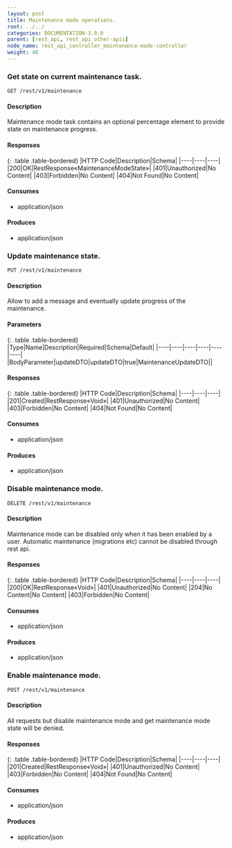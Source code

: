 ```yaml
---
layout: post
title: Maintenance mode operations.
root: ../../
categories: DOCUMENTATION-3.0.0
parent: [rest_api, rest_api_other-apis]
node_name: rest_api_controller_maintenance-mode-controller
weight: 46
---
```


### Get state on current maintenance task.
```
GET /rest/v1/maintenance
```

#### Description

Maintenance mode task contains an optional percentage element to provide state on maintenance progress.

#### Responses

{: .table .table-bordered}
|HTTP Code|Description|Schema|
|----|----|----|
|200|OK|RestResponse«MaintenanceModeState»|
|401|Unauthorized|No Content|
|403|Forbidden|No Content|
|404|Not Found|No Content|


#### Consumes

* application/json

#### Produces

* application/json

### Update maintenance state.
```
PUT /rest/v1/maintenance
```

#### Description

Allow to add a message and eventually update progress of the maintenance.

#### Parameters

{: .table .table-bordered}
|Type|Name|Description|Required|Schema|Default|
|----|----|----|----|----|----|
|BodyParameter|updateDTO|updateDTO|true|MaintenanceUpdateDTO||


#### Responses

{: .table .table-bordered}
|HTTP Code|Description|Schema|
|----|----|----|
|201|Created|RestResponse«Void»|
|401|Unauthorized|No Content|
|403|Forbidden|No Content|
|404|Not Found|No Content|


#### Consumes

* application/json

#### Produces

* application/json

### Disable maintenance mode.
```
DELETE /rest/v1/maintenance
```

#### Description

Maintenance mode can be disabled only when it has been enabled by a user. Automatic maintenance (migrations etc) cannot be disabled through rest api.

#### Responses

{: .table .table-bordered}
|HTTP Code|Description|Schema|
|----|----|----|
|200|OK|RestResponse«Void»|
|401|Unauthorized|No Content|
|204|No Content|No Content|
|403|Forbidden|No Content|


#### Consumes

* application/json

#### Produces

* application/json

### Enable maintenance mode.
```
POST /rest/v1/maintenance
```

#### Description

All requests but disable maintenance mode and get maintenance mode state will be denied.

#### Responses

{: .table .table-bordered}
|HTTP Code|Description|Schema|
|----|----|----|
|201|Created|RestResponse«Void»|
|401|Unauthorized|No Content|
|403|Forbidden|No Content|
|404|Not Found|No Content|


#### Consumes

* application/json

#### Produces

* application/json

